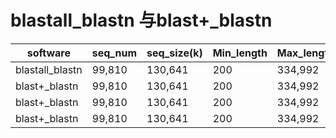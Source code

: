 # blastall_blastn 与blast+_blastn

|software|seq_num|seq_size(k)|Min_length|Max_length|cpu(n)|Mem(M)|time(m)|file_name|task_id|
|---|---|---|---|---|---|---|---|---|---|
|blastall_blastn|99,810|130,641|200|334,992|2|73|1:21:23|final.100000.fa|---|
|blast+_blastn|99,810|130,641|200|334,992|2|72|2:33.71|final.100000.fa|---|
|blast+_blastn|99,810|130,641|200|334,992|8|72|1:30.46|final.100000.fa|5810c945c3febe0001b4f443|
|blast+_blastn|99,810|130,641|200|334,992|16|72|1:27.16|final.100000.fa|58116231c3febe0001b4f445|

